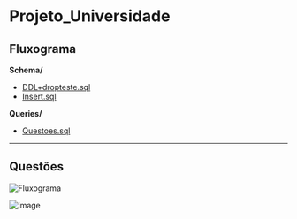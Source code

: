 # Projeto_Universidade

## Fluxograma

**Schema/**  
- [DDL+dropteste.sql](https://github.com/Matias2335/Projeto_Universidade/blob/main/DDL%2Bdropteste.sql)  
- [Insert.sql](https://github.com/Matias2335/Projeto_Universidade/blob/main/Insert.sql)

**Queries/**  
- [Questoes.sql](https://github.com/Matias2335/Projeto_Universidade/blob/main/Questoes.sql)

---

## Questões

![Fluxograma](img/fluxograma.png)

![image](https://github.com/user-attachments/assets/887413d6-7a89-4920-8e58-028f50d4c10d)
